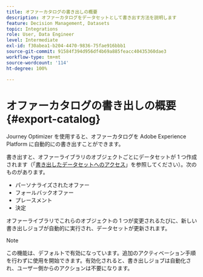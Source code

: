 ```yaml
---
title: オファーカタログの書き出しの概要
description: オファーカタログをデータセットとして書き出す方法を説明します
feature: Decision Management, Datasets
topic: Integrations
role: User, Data Engineer
level: Intermediate
exl-id: f30abea1-b204-4470-9836-75fae916bbb1
source-git-commit: 91584f394d956df4b69a885feacc40435360dae3
workflow-type: tm+mt
source-wordcount: '114'
ht-degree: 100%

---
```


# オファーカタログの書き出しの概要 {#export-catalog}

Journey Optimizer を使用すると、オファーカタログを Adobe Experience Platform に自動的にの書き出すことができます。

書き出すと、オファーライブラリのオブジェクトごとにデータセットが 1 つ作成されます（「[書き出したデータセットへのアクセス](../export-catalog/access-dataset.md)」を参照してください）。次のものがあります。

* パーソナライズされたオファー
* フォールバックオファー
* プレースメント
* 決定

オファーライブラリでこれらのオブジェクトの 1 つが変更されるたびに、新しい書き出しジョブが自動的に実行され、データセットが更新されます。

>[!NOTE]
>
>この機能は、デフォルトで有効になっています。追加のアクティベーション手順を行わずに使用を開始できます。有効化されると、書き出しジョブは自動化され、ユーザー側からのアクションは不要になります。

<!--
>[!NOTE]
>
>This feature is not enabled by default. If you want to use it, reach out to your Adobe contact to have it activated for your catalog. Once it is enabled, export jobs will be automated and will require no action from your side.
-->
